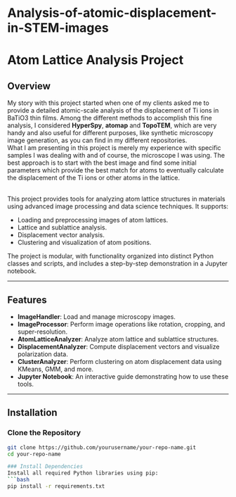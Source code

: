 # Analysis-of-atomic-displacement-in-STEM-images

# Atom Lattice Analysis Project

## Overview
My story with this project started when one of my clients asked me to provide a detailed atomic-scale analysis of the displacement of Ti ions in BaTiO3 thin films. Among the different methods to accomplish this fine analysis, I considered **HyperSpy**, **atomap** and **TopoTEM**, which are very handy and also useful for different purposes, like synthetic microscopy image generation, as you can find in my different repositories.  
What I am presenting in this project is merely my experience with specific samples I was dealing with and of course, the microscope I was using. The best approach is to start with the best image and find some initial parameters which provide the best match for atoms to eventually calculate the displacement of the Ti ions or other atoms in the lattice. <br><br>

This project provides tools for analyzing atom lattice structures in materials using advanced image processing and data science techniques. It supports:
- Loading and preprocessing images of atom lattices.
- Lattice and sublattice analysis.
- Displacement vector analysis.
- Clustering and visualization of atom positions.

The project is modular, with functionality organized into distinct Python classes and scripts, and includes a step-by-step demonstration in a Jupyter notebook.

---

## Features
- **ImageHandler**: Load and manage microscopy images.
- **ImageProcessor**: Perform image operations like rotation, cropping, and super-resolution.
- **AtomLatticeAnalyzer**: Analyze atom lattice and sublattice structures.
- **DisplacementAnalyzer**: Compute displacement vectors and visualize polarization data.
- **ClusterAnalyzer**: Perform clustering on atom displacement data using KMeans, GMM, and more.
- **Jupyter Notebook**: An interactive guide demonstrating how to use these tools.

---

## Installation

### Clone the Repository
```bash
git clone https://github.com/yourusername/your-repo-name.git
cd your-repo-name

### Install Dependencies
Install all required Python libraries using pip:
```bash
pip install -r requirements.txt










